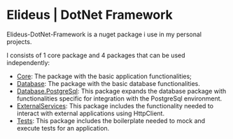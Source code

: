# Elideus | DotNet Framework

Elideus-DotNet-Framework is a nuget package i use in my personal projects.

I consists of 1 core package and 4 packages that can be used independently:

- [Core](https://github.com/eliseubatista99/Elideus-DotNet-Framework/tree/main/ElideusDotNetFramework/ElideusDotNetFramework.Core): The package with the basic application functionalities;
- [Database](https://github.com/eliseubatista99/Elideus-DotNet-Framework/tree/main/ElideusDotNetFramework/ElideusDotNetFramework.Database): The package with the basic database functionalities.
- [Database.PostgreSql](https://github.com/eliseubatista99/Elideus-DotNet-Framework/tree/main/ElideusDotNetFramework/ElideusDotNetFramework.Database.PostgreSql): This package expands the database package with functionalities specific for integration with the PostgreSql environment.
- [ExternalServices](https://github.com/eliseubatista99/Elideus-DotNet-Framework/tree/main/ElideusDotNetFramework/ElideusDotNetFramework.ExternalServices): This package includes the functionality needed to interact with external applications using HttpClient.
- [Tests](https://github.com/eliseubatista99/Elideus-DotNet-Framework/tree/main/ElideusDotNetFramework/ElideusDotNetFramework.Tests): This package includes the boilerplate needed to mock and execute tests for an application.
